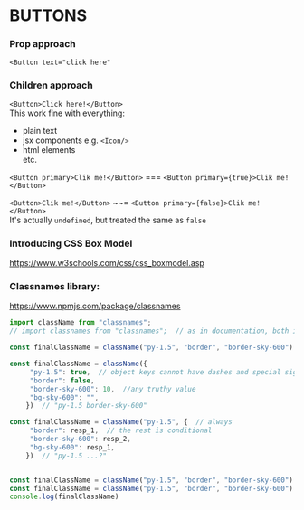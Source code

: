 # BUTTONS

### Prop approach
`<Button text="click here"`  

### Children approach
`<Button>Click here!</Button>`  
This work fine with everything:
- plain text
- jsx components e.g. `<Icon/>`
- html elements <form> <div> etc.


`<Button primary>Clik me!</Button>` === `<Button primary={true}>Clik me!</Button>`

`<Button>Clik me!</Button>` ~~= `<Button primary={false}>Clik me!</Button>`  
It's actually `undefined`, but treated the same as `false`


### Introducing  CSS Box Model

https://www.w3schools.com/css/css_boxmodel.asp


### Classnames library:

https://www.npmjs.com/package/classnames 

``` js
import className from "classnames";
// import classnames from "classnames";  // as in documentation, both imports are correct

const finalClassName = className("py-1.5", "border", "border-sky-600")  // "py-1.5 border border-sky-600"

const finalClassName = className({
     "py-1.5": true,  // object keys cannot have dashes and special signs within it, unless is is wrapped as string (" or ')
     "border": false,
     "border-sky-600": 10,  //any truthy value
     "bg-sky-600": "",
    })  // "py-1.5 border-sky-600"

const finalClassName = className("py-1.5", {  // always
     "border": resp_1,  // the rest is conditional
     "border-sky-600": resp_2,  
     "bg-sky-600": resp_1,
    })  // "py-1.5 ...?"


const finalClassName = className("py-1.5", "border", "border-sky-600")
const finalClassName = className("py-1.5", "border", "border-sky-600")
console.log(finalClassName)  
```